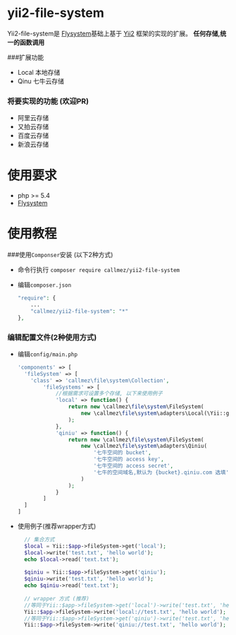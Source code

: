
yii2-file-system
=================
Yii2-file-system是 [Flysystem](https://github.com/thephpleague/flysystem)基础上基于 [Yii2](https://github.com/yiisoft/yii2) 框架的实现的扩展。 **任何存储,统一的函数调用**

###扩展功能
- Local 本地存储
- Qinu 七牛云存储

### 将要实现的功能 (欢迎PR)
- 阿里云存储
- 又拍云存储
- 百度云存储
- 新浪云存储

使用要求
========
- php >= 5.4
- [Flysystem](https://github.com/thephpleague/flysystem) 

使用教程
========
###使用`Componser`安装 (以下2种方式)
- 命令行执行 `composer require callmez/yii2-file-system`
- 编辑`composer.json` 

  ```php
  "require": {
      ...
      "callmez/yii2-file-system": "*"
  },
  ```
### 编辑配置文件(2种使用方式)
- 编辑`config/main.php`

  ```php
  'components' => [
    'fileSystem' => [
      'class' => 'callmez\file\system\Collection',
          'fileSystems' => [
              //根据需求可设置多个存储, 以下来使用例子
              'local' => function() {
                  return new \callmez\file\system\FileSystem(
                      new \callmez\file\system\adapters\Local(\Yii::getAlias('@webroot\images'))
                  );
              },
              'qiniu' => function() {
                  return new \callmez\file\system\FileSystem(
                      new \callmez\file\system\adapters\Qiniu(
                          '七牛空间的 bucket',
                          '七牛空间的 access key',
                          '七牛空间的 access secret',
                          '七牛的空间域名,默认为 {bucket}.qiniu.com 选填'
                      )
                  );
              }
          ]
    ]
  ]
  ```
- 使用例子(推荐wrapper方式)

  ```php
    // 集合方式
    $local = Yii::$app->fileSystem->get('local');
    $local->write('test.txt', 'hello world');
    echo $local->read('text.txt');
    
    $qiniu = Yii::$app->fileSystem->get('qiniu');
    $qiniu->write('test.txt', 'hello world');
    echo $qiniu->read('text.txt');
    
    // wrapper 方式 (推荐)
    //等同于Yii::$app->fileSystem->get('local')->write('test.txt', 'hello world');
    Yii::$app->fileSystem->write('local://test.txt', 'hello world'); 
    //等同于Yii::$app->fileSystem->get('qiniu')->write('test.txt', 'hello world');
    Yii::$app->fileSystem->write('qiniu://test.txt', 'hello world'); 
  ```
